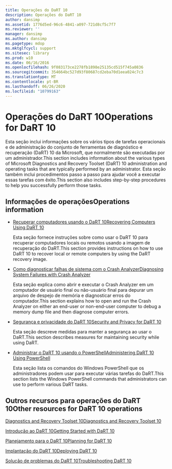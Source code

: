```yaml
---
title: Operações do DaRT 10
description: Operações do DaRT 10
author: dansimp
ms.assetid: 1776d5ed-96c6-4841-a097-721d8cf5c7f7
ms.reviewer: ''
manager: dansimp
ms.author: dansimp
ms.pagetype: mdop
ms.mktglfcycl: support
ms.sitesec: library
ms.prod: w10
ms.date: 06/16/2016
ms.openlocfilehash: 9f083173ce2278fb1898e25135cd515f745a0836
ms.sourcegitcommit: 354664bc527d93f80687cd2eba70d1eea024c7c3
ms.translationtype: MT
ms.contentlocale: pt-BR
ms.lasthandoff: 06/26/2020
ms.locfileid: "10799163"
---
```

# <span data-ttu-id="05f56-103">Operações do DaRT 10</span><span class="sxs-lookup"><span data-stu-id="05f56-103">Operations for DaRT 10</span></span>


<span data-ttu-id="05f56-104">Esta seção inclui informações sobre os vários tipos de tarefas operacionais e de administração do conjunto de ferramentas de diagnóstico e recuperação (DaRT) 10 da Microsoft, que normalmente são executadas por um administrador.</span><span class="sxs-lookup"><span data-stu-id="05f56-104">This section includes information about the various types of Microsoft Diagnostics and Recovery Toolset (DaRT) 10 administration and operating tasks that are typically performed by an administrator.</span></span> <span data-ttu-id="05f56-105">Esta seção também inclui procedimentos passo a passo para ajudar você a executar essas tarefas com êxito.</span><span class="sxs-lookup"><span data-stu-id="05f56-105">This section also includes step-by-step procedures to help you successfully perform those tasks.</span></span>

## <span data-ttu-id="05f56-106">Informações de operações</span><span class="sxs-lookup"><span data-stu-id="05f56-106">Operations information</span></span>


-   [<span data-ttu-id="05f56-107">Recuperar computadores usando o DaRT 10</span><span class="sxs-lookup"><span data-stu-id="05f56-107">Recovering Computers Using DaRT 10</span></span>](recovering-computers-using-dart-10.md)

    <span data-ttu-id="05f56-108">Esta seção fornece instruções sobre como usar o DaRT 10 para recuperar computadores locais ou remotos usando a imagem de recuperação do DaRT.</span><span class="sxs-lookup"><span data-stu-id="05f56-108">This section provides instructions on how to use DaRT 10 to recover local or remote computers by using the DaRT recovery image.</span></span>

-   [<span data-ttu-id="05f56-109">Como diagnosticar falhas de sistema com o Crash Analyzer</span><span class="sxs-lookup"><span data-stu-id="05f56-109">Diagnosing System Failures with Crash Analyzer</span></span>](diagnosing-system-failures-with-crash-analyzer-dart-10.md)

    <span data-ttu-id="05f56-110">Esta seção explica como abrir e executar o Crash Analyzer em um computador de usuário final ou não-usuário final para depurar um arquivo de despejo de memória e diagnosticar erros do computador.</span><span class="sxs-lookup"><span data-stu-id="05f56-110">This section explains how to open and run the Crash Analyzer on either an end-user or non-end-user computer to debug a memory dump file and then diagnose computer errors.</span></span>

-   [<span data-ttu-id="05f56-111">Segurança e privacidade do DaRT 10</span><span class="sxs-lookup"><span data-stu-id="05f56-111">Security and Privacy for DaRT 10</span></span>](security-and-privacy-for-dart-10.md)

    <span data-ttu-id="05f56-112">Esta seção descreve medidas para manter a segurança ao usar o DaRT.</span><span class="sxs-lookup"><span data-stu-id="05f56-112">This section describes measures for maintaining security while using DaRT.</span></span>

-   [<span data-ttu-id="05f56-113">Administrar o DaRT 10 usando o PowerShell</span><span class="sxs-lookup"><span data-stu-id="05f56-113">Administering DaRT 10 Using PowerShell</span></span>](administering-dart-10-using-powershell.md)

    <span data-ttu-id="05f56-114">Esta seção lista os comandos do Windows PowerShell que os administradores podem usar para executar várias tarefas do DaRT.</span><span class="sxs-lookup"><span data-stu-id="05f56-114">This section lists the Windows PowerShell commands that administrators can use to perform various DaRT tasks.</span></span>

## <span data-ttu-id="05f56-115">Outros recursos para operações do DaRT 10</span><span class="sxs-lookup"><span data-stu-id="05f56-115">Other resources for DaRT 10 operations</span></span>


[<span data-ttu-id="05f56-116">Diagnostics and Recovery Toolset 10</span><span class="sxs-lookup"><span data-stu-id="05f56-116">Diagnostics and Recovery Toolset 10</span></span>](index.md)

[<span data-ttu-id="05f56-117">Introdução ao DaRT 10</span><span class="sxs-lookup"><span data-stu-id="05f56-117">Getting Started with DaRT 10</span></span>](getting-started-with-dart-10.md)

[<span data-ttu-id="05f56-118">Planejamento para o DaRT 10</span><span class="sxs-lookup"><span data-stu-id="05f56-118">Planning for DaRT 10</span></span>](planning-for-dart-10.md)

[<span data-ttu-id="05f56-119">Implantação do DaRT 10</span><span class="sxs-lookup"><span data-stu-id="05f56-119">Deploying DaRT 10</span></span>](deploying-dart-10.md)

[<span data-ttu-id="05f56-120">Solução de problemas do DaRT 10</span><span class="sxs-lookup"><span data-stu-id="05f56-120">Troubleshooting DaRT 10</span></span>](troubleshooting-dart-10.md)

 

 





